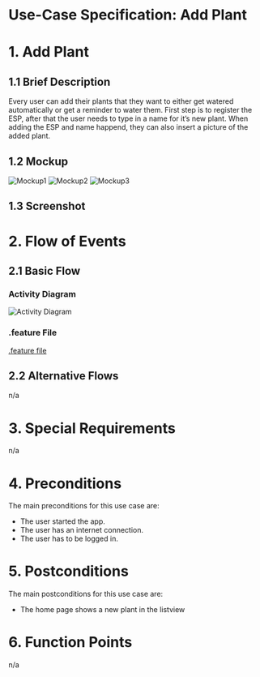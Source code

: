 # Use-Case Specification: Add Plant

# 1. Add Plant

## 1.1 Brief Description
Every user can add their plants that they want to either get watered automatically or get a reminder to water them. First step is to register the ESP, after that the user needs to type in a name for it’s new plant. When adding the ESP and name happend, they can also insert a picture of the added plant.

## 1.2 Mockup
![Mockup1](uc-add-plant-mockup-1.png)
![Mockup2](uc-add-plant-mockup-2.png)
![Mockup3](uc-add-plant-mockup-3.png)

## 1.3 Screenshot



# 2. Flow of Events

## 2.1 Basic Flow

### Activity Diagram
![Activity Diagram](uc-add-plant.png)

### .feature File

[.feature file](/test_driver/features/add_plant.feature)  

## 2.2 Alternative Flows
n/a

# 3. Special Requirements
n/a

# 4. Preconditions
The main preconditions for this use case are:

 - The user started the app.
 - The user has an internet connection.
 - The user has to be logged in.

# 5. Postconditions

The main postconditions for this use case are:

 - The home page shows a new plant in the listview

# 6. Function Points
n/a
